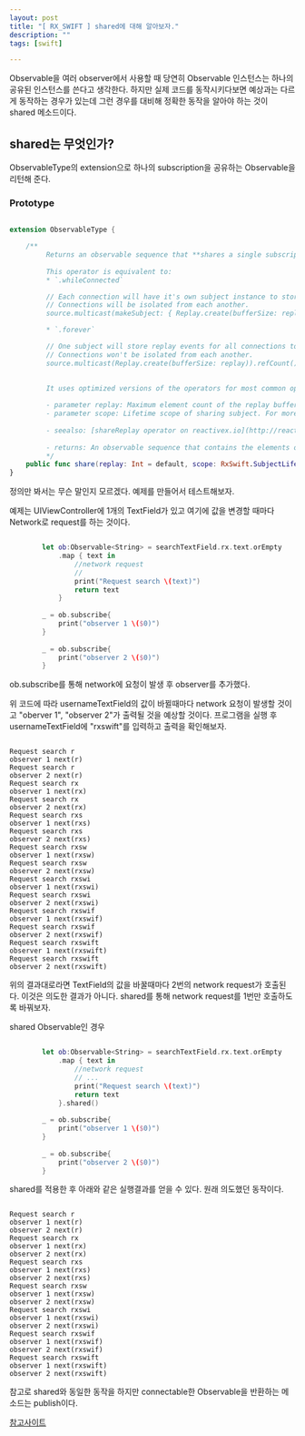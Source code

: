 ```yaml
---
layout: post
title: "[ RX_SWIFT ] shared에 대해 알아보자."
description: ""
tags: [swift]

---
```




Observable을 여러 observer에서 사용할 때 당연히 Observable 인스턴스는 하나의 공유된 인스턴스를 쓴다고 생각한다. 하지만 실제 코드를 동작시키다보면 예상과는 다르게 동작하는 경우가 있는데 그런 경우를 대비해 정확한 동작을 알아야 하는 것이 shared 메소드이다. 



## shared는 무엇인가?

ObservableType의 extension으로 하나의 subscription을 공유하는 Observable을 리턴해 준다. 



### Prototype

```swift

extension ObservableType {

    /**
         Returns an observable sequence that **shares a single subscription to the underlying sequence**, and immediately upon subscription replays  elements in buffer.
         
         This operator is equivalent to:
         * `.whileConnected`

         // Each connection will have it's own subject instance to store replay events.
         // Connections will be isolated from each another.
         source.multicast(makeSubject: { Replay.create(bufferSize: replay) }).refCount()

         * `.forever`

         // One subject will store replay events for all connections to source.
         // Connections won't be isolated from each another.
         source.multicast(Replay.create(bufferSize: replay)).refCount()

         
         It uses optimized versions of the operators for most common operations.
    
         - parameter replay: Maximum element count of the replay buffer.
         - parameter scope: Lifetime scope of sharing subject. For more information see `SubjectLifetimeScope` enum.
    
         - seealso: [shareReplay operator on reactivex.io](http://reactivex.io/documentation/operators/replay.html)
    
         - returns: An observable sequence that contains the elements of a sequence produced by multicasting the source sequence.
         */
    public func share(replay: Int = default, scope: RxSwift.SubjectLifetimeScope = default) -> RxSwift.Observable<Self.E>
}
```



정의만 봐서는 무슨 말인지 모르겠다. 예제를 만들어서 테스트해보자. 

예제는  UIViewController에 1개의 TextField가 있고 여기에 값을 변경할 때마다 Network로 request를 하는 것이다.

```swift

        let ob:Observable<String> = searchTextField.rx.text.orEmpty
            .map { text in 
                //network request
                // 
                print("Request search \(text)")
                return text
            }
                
        _ = ob.subscribe{
            print("observer 1 \($0)") 
        }
        
        _ = ob.subscribe{
            print("observer 2 \($0)")
        }

```

ob.subscribe를 통해 network에 요청이 발생 후 observer를 추가했다. 

위 코드에 따라 usernameTextField의 값이 바뀔때마다 network 요청이 발생할 것이고 "oberver 1", "observer 2"가 출력될 것을 예상할 것이다. 프로그램을 실행 후 usernameTextField에 "rxswift"를 입력하고 출력을 확인해보자. 

```

Request search r
observer 1 next(r)
Request search r
observer 2 next(r)
Request search rx
observer 1 next(rx)
Request search rx
observer 2 next(rx)
Request search rxs
observer 1 next(rxs)
Request search rxs
observer 2 next(rxs)
Request search rxsw
observer 1 next(rxsw)
Request search rxsw
observer 2 next(rxsw)
Request search rxswi
observer 1 next(rxswi)
Request search rxswi
observer 2 next(rxswi)
Request search rxswif
observer 1 next(rxswif)
Request search rxswif
observer 2 next(rxswif)
Request search rxswift
observer 1 next(rxswift)
Request search rxswift
observer 2 next(rxswift)

```

위의 결과대로라면 TextField의 값을 바꿀때마다 2번의 network request가 호출된다. 이것은 의도한 결과가 아니다.  shared를 통해 network request를 1번만 호출하도록 바꿔보자. 



shared Observable인 경우 

```swift

        let ob:Observable<String> = searchTextField.rx.text.orEmpty
            .map { text in 
                //network request
                // ...
                print("Request search \(text)")
                return text
            }.shared() 
                
        _ = ob.subscribe{
            print("observer 1 \($0)")
        }
        
        _ = ob.subscribe{
            print("observer 2 \($0)")
        }


```



shared를 적용한 후 아래와 같은 실행결과를 얻을 수 있다. 원래 의도했던 동작이다. 

```

Request search r
observer 1 next(r)
observer 2 next(r)
Request search rx
observer 1 next(rx)
observer 2 next(rx)
Request search rxs
observer 1 next(rxs)
observer 2 next(rxs)
Request search rxsw
observer 1 next(rxsw)
observer 2 next(rxsw)
Request search rxswi
observer 1 next(rxswi)
observer 2 next(rxswi)
Request search rxswif
observer 1 next(rxswif)
observer 2 next(rxswif)
Request search rxswift
observer 1 next(rxswift)
observer 2 next(rxswift)

```



참고로 shared와 동일한 동작을 하지만 connectable한 Observable을 반환하는 메소드는 publish이다. 

[참고사이트](https://medium.com/@_achou/rxswift-share-vs-replay-vs-sharereplay-bea99ac42168)



